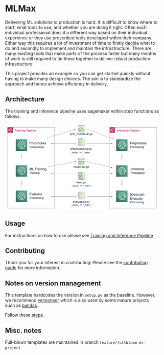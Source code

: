 # MLMax

Delivering ML solutions to production is hard. It is difficult to know where to
start, what tools to use, and whether you are doing it right. Often each
individual professional does it a different way based on their individual
experience or they use prescribed tools developed within their company. Either
way this requires a lot of investment of time to firstly decide what to do and
secondly to implement and maintain the infrastructure. There are many existing
tools that make parts of the process faster but many months of work is still
required to tie these together to deliver robust production infrastructure.

This project provides an example so you can get started quickly without having
to make many design choices. The aim is to standardize the approach and hence
achieve efficiency in delivery.

## Architecture

The training and inference pipeline uses sagemaker within step functions as follows.

![arch](reports/figures/training-inference.png)

## Usage

For instructions on how to use please see [Training and Inference Pipeline](modules/pipeline/README.md)

## Contributing

Thank you for your interest in contributing! Please see the [contributing
guide](contributing.md) for more information.

## Notes on version management

This template hardcodes the version in `setup.py` as the baseline. However, we
recommend [versioneer](https://github.com/warner/python-versioneer/)
which is also used by some mature projects such as
[pandas](https://github.com/pandas-dev/pandas/).

Follow these [steps](https://github.com/warner/python-versioneer/blob/master/INSTALL.md).

## Misc. notes

Full-blown templates are maintained in branch `feature/fullblown-ds-project`.
